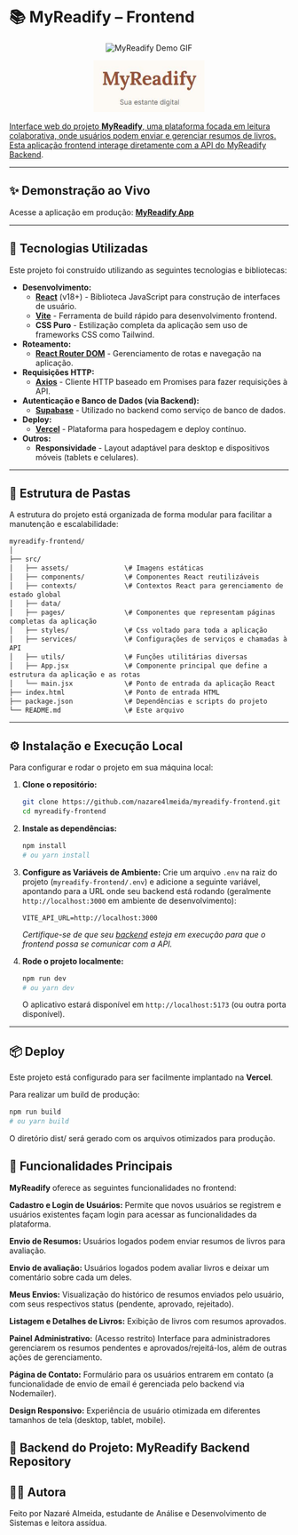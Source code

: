 # 📚 MyReadify – Frontend

<p align="center">
  <img src="https://media2.giphy.com/media/v1.Y2lkPTc5MGI3NjExbzlwcnZyb3UxeHZlYXl4NDYwM2oyM2lzdGExb3BjMjFjMjhtaGgzdCZlcD12MV9pbnRlcm5hbF9naWZfYnlfaWQmY3Q9Zw/rSCVJasn8uZP2/giphy.gif" alt="MyReadify Demo GIF" width="400"/>
</p>

<p align="center">
  <a href="https://myreadify.vercel.app/" target="_blank">
    <img src="src/assets/myreadify-logo.JPG" alt="MyReadify Logo" width="200"/>
</p>

Interface web do projeto **MyReadify**, uma plataforma focada em leitura colaborativa, onde usuários podem enviar e gerenciar resumos de livros. Esta aplicação frontend interage diretamente com a API do [MyReadify Backend](https://github.com/nazare4lmeida/myreadify-backend).

---

## ✨ Demonstração ao Vivo

Acesse a aplicação em produção: [**MyReadify App**](https://myreadify.vercel.app/) 

----------------------------------------

## 🚀 Tecnologias Utilizadas

Este projeto foi construído utilizando as seguintes tecnologias e bibliotecas:

* **Desenvolvimento:**
    * [**React**](https://react.dev/) (v18+) - Biblioteca JavaScript para construção de interfaces de usuário.
    * [**Vite**](https://vitejs.dev/) - Ferramenta de build rápido para desenvolvimento frontend.
    * **CSS Puro** - Estilização completa da aplicação sem uso de frameworks CSS como Tailwind.
* **Roteamento:**
    * [**React Router DOM**](https://reactrouter.com/) - Gerenciamento de rotas e navegação na aplicação.
* **Requisições HTTP:**
    * [**Axios**](https://axios-http.com/) - Cliente HTTP baseado em Promises para fazer requisições à API.
* **Autenticação e Banco de Dados (via Backend):**
    * [**Supabase**](https://supabase.com/) - Utilizado no backend como serviço de banco de dados.
* **Deploy:**
    * [**Vercel**](https://vercel.com/) - Plataforma para hospedagem e deploy contínuo.
* **Outros:**
    * **Responsividade** - Layout adaptável para desktop e dispositivos móveis (tablets e celulares).

---

## 📁 Estrutura de Pastas

A estrutura do projeto está organizada de forma modular para facilitar a manutenção e escalabilidade:

```
myreadify-frontend/
│
├── src/
│   ├── assets/              \# Imagens estáticas 
│   ├── components/          \# Componentes React reutilizáveis 
│   ├── contexts/            \# Contextos React para gerenciamento de estado global
│   ├── data/         
│   ├── pages/               \# Componentes que representam páginas completas da aplicação 
│   ├── styles/              \# Css voltado para toda a aplicação
│   ├── services/            \# Configurações de serviços e chamadas à API 
│   ├── utils/               \# Funções utilitárias diversas 
│   ├── App.jsx              \# Componente principal que define a estrutura da aplicação e as rotas
│   └── main.jsx             \# Ponto de entrada da aplicação React
├── index.html               \# Ponto de entrada HTML
├── package.json             \# Dependências e scripts do projeto
└── README.md                \# Este arquivo
```

---

## ⚙️ Instalação e Execução Local

Para configurar e rodar o projeto em sua máquina local:

1.  **Clone o repositório:**
    ```bash
    git clone https://github.com/nazare4lmeida/myreadify-frontend.git
    cd myreadify-frontend
    ```

2.  **Instale as dependências:**
    ```bash
    npm install
    # ou yarn install
    ```

3.  **Configure as Variáveis de Ambiente:**
    Crie um arquivo `.env` na raiz do projeto (`myreadify-frontend/.env`) e adicione a seguinte variável, apontando para a URL onde seu backend está rodando (geralmente `http://localhost:3000` em ambiente de desenvolvimento):

    ```
    VITE_API_URL=http://localhost:3000
    ```

    *Certifique-se de que seu [backend](https://github.com/nazare4lmeida/myreadify-backend) esteja em execução para que o frontend possa se comunicar com a API.*

4.  **Rode o projeto localmente:**
    ```bash
    npm run dev
    # ou yarn dev
    ```
    O aplicativo estará disponível em `http://localhost:5173` (ou outra porta disponível).

---

## 📦 Deploy

Este projeto está configurado para ser facilmente implantado na **Vercel**.

Para realizar um build de produção:

```bash
npm run build
# ou yarn build
```

O diretório dist/ será gerado com os arquivos otimizados para produção.

## 🧠 Funcionalidades Principais

**MyReadify** oferece as seguintes funcionalidades no frontend:

**Cadastro e Login de Usuários:** Permite que novos usuários se registrem e usuários existentes façam login para acessar as funcionalidades da plataforma.

**Envio de Resumos:** Usuários logados podem enviar resumos de livros para avaliação.

**Envio de avaliação:** Usuários logados podem avaliar livros e deixar um comentário sobre cada um deles.

**Meus Envios:** Visualização do histórico de resumos enviados pelo usuário, com seus respectivos status (pendente, aprovado, rejeitado).

**Listagem e Detalhes de Livros:** Exibição de livros com resumos aprovados.

**Painel Administrativo:** (Acesso restrito) Interface para administradores gerenciarem os resumos pendentes e aprovados/rejeitá-los, além de outras ações de gerenciamento.

**Página de Contato:** Formulário para os usuários entrarem em contato (a funcionalidade de envio de email é gerenciada pelo backend via Nodemailer).

**Design Responsivo:** Experiência de usuário otimizada em diferentes tamanhos de tela (desktop, tablet, mobile).

## 🔗 Backend do Projeto: MyReadify Backend Repository

## 👩‍💻 Autora

Feito por Nazaré Almeida, estudante de Análise e Desenvolvimento de Sistemas e leitora assídua.